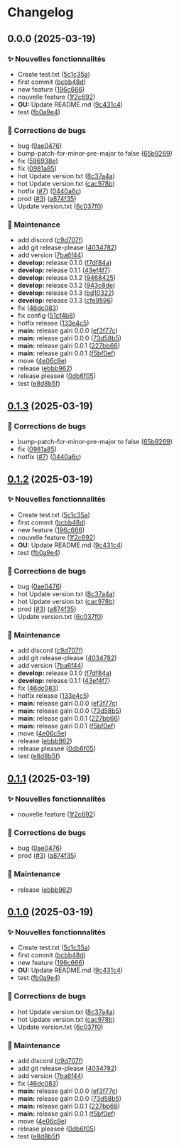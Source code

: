 # Changelog

## 0.0.0 (2025-03-19)


### ✨ Nouvelles fonctionnalités

* Create test.txt ([5c1c35a](https://github.com/WithAlex/test-release/commit/5c1c35a774165d8c977129cd32843725d82efdc2))
* first commit ([bcbb48d](https://github.com/WithAlex/test-release/commit/bcbb48d2245cff06c1d9f089704acb96becfb15d))
* new feature ([196c666](https://github.com/WithAlex/test-release/commit/196c666b8b4a39efb627226bed2cdda2894b50fe))
* nouvelle feature ([1f2c692](https://github.com/WithAlex/test-release/commit/1f2c69258ed8ed190769872d29ccafbc0cdb0982))
* **OU:** Update README.md ([9c431c4](https://github.com/WithAlex/test-release/commit/9c431c46bb22fdb199839932384327bc0caa200a))
* test ([fb0a9e4](https://github.com/WithAlex/test-release/commit/fb0a9e4b3287969f522711d13ddcfcc2ab8b1c81))


### 🐛 Corrections de bugs

* bug ([0ae0476](https://github.com/WithAlex/test-release/commit/0ae0476bfb074c31b3510e9690bd227ceda592e9))
* bump-patch-for-minor-pre-major to false ([65b9269](https://github.com/WithAlex/test-release/commit/65b9269c8575b94e0a390502382143c3a42c6132))
* fix ([596938e](https://github.com/WithAlex/test-release/commit/596938ecce1ebe8af5f02072370e47ee30f1592e))
* fix ([0981a85](https://github.com/WithAlex/test-release/commit/0981a85e719d2fdc861fe71085a1667ed95a7759))
* hot Update version.txt ([8c37a4a](https://github.com/WithAlex/test-release/commit/8c37a4aace007d3f8d4797c13263d22c50045704))
* hot Update version.txt ([cac978b](https://github.com/WithAlex/test-release/commit/cac978b547fc8208fb9273fe6ee79582f9ae9c2c))
* hotfix ([#7](https://github.com/WithAlex/test-release/issues/7)) ([0440a6c](https://github.com/WithAlex/test-release/commit/0440a6c168fe298d2015cebd8c8f625ba7374469))
* prod ([#3](https://github.com/WithAlex/test-release/issues/3)) ([a874f35](https://github.com/WithAlex/test-release/commit/a874f357df5e6e42fcf2d0b6df2a7b7836ce6dbf))
* Update version.txt ([6c037f0](https://github.com/WithAlex/test-release/commit/6c037f0f5aa2752c3046734a153c1f0bfe87b36b))


### 🧹 Maintenance

* add discord ([c9d707f](https://github.com/WithAlex/test-release/commit/c9d707f899356b1c19dd6b512fde13669dca6406))
* add git release-please ([4034782](https://github.com/WithAlex/test-release/commit/4034782fdf26b19d6545d87500906b2814b23f6c))
* add version ([7ba6f44](https://github.com/WithAlex/test-release/commit/7ba6f44234f8dcb0c7a219026d6653fafaa9b4b4))
* **develop:** release 0.1.0 ([f7df84a](https://github.com/WithAlex/test-release/commit/f7df84a7122ac4ca2df7b469ffb89d782a33e7b0))
* **develop:** release 0.1.1 ([43ef4f7](https://github.com/WithAlex/test-release/commit/43ef4f770eab296afe184443b6104f94771cc4e2))
* **develop:** release 0.1.2 ([9468425](https://github.com/WithAlex/test-release/commit/94684257bc4528cd8d24977e3a7a46ca85094dd4))
* **develop:** release 0.1.2 ([943c8de](https://github.com/WithAlex/test-release/commit/943c8deba0dfa22ae421ff1830962b326ae14ec2))
* **develop:** release 0.1.3 ([bd10322](https://github.com/WithAlex/test-release/commit/bd10322383dd4a8711615fe6eec6622a54eb1487))
* **develop:** release 0.1.3 ([cfe9596](https://github.com/WithAlex/test-release/commit/cfe95962eac3aaba1dc3b5961ef8fadb4a034900))
* fix ([46dc083](https://github.com/WithAlex/test-release/commit/46dc0833ace21a8ed075462986841c75b5e31155))
* fix config ([51cf4b8](https://github.com/WithAlex/test-release/commit/51cf4b8f0dd3a0e5b638593eee896c12fb600f06))
* hotfix release ([133e4c5](https://github.com/WithAlex/test-release/commit/133e4c5fcb4ebce6bf6cf62064cc64b6fcdda697))
* **main:** release galri 0.0.0 ([ef3f77c](https://github.com/WithAlex/test-release/commit/ef3f77c8b1c0c83fbd5ca850ef648876e78802c4))
* **main:** release galri 0.0.0 ([73d58b5](https://github.com/WithAlex/test-release/commit/73d58b5d753d096395e5f13f694032303ba80db9))
* **main:** release galri 0.0.1 ([227bb66](https://github.com/WithAlex/test-release/commit/227bb6647c6a97dd85506de6b0be66a50a4cd268))
* **main:** release galri 0.0.1 ([f5bf0ef](https://github.com/WithAlex/test-release/commit/f5bf0ef0c76d433623649e53a5b6ffa04e23feeb))
* move ([4e06c9e](https://github.com/WithAlex/test-release/commit/4e06c9e18775913c99ea86b21090285deff6c987))
* release ([ebbb962](https://github.com/WithAlex/test-release/commit/ebbb962c767d160b6b20b1073c750008c9d0fd88))
* release pleaseé ([0db6f05](https://github.com/WithAlex/test-release/commit/0db6f05db958a38e57c4b076269037822e55358e))
* test ([e8d8b5f](https://github.com/WithAlex/test-release/commit/e8d8b5f527973fd62104470c3dba9b5f1deb4557))

## [0.1.3](https://github.com/WithAlex/test-release/compare/v0.1.2...v0.1.3) (2025-03-19)


### 🐛 Corrections de bugs

* bump-patch-for-minor-pre-major to false ([65b9269](https://github.com/WithAlex/test-release/commit/65b9269c8575b94e0a390502382143c3a42c6132))
* fix ([0981a85](https://github.com/WithAlex/test-release/commit/0981a85e719d2fdc861fe71085a1667ed95a7759))
* hotfix ([#7](https://github.com/WithAlex/test-release/issues/7)) ([0440a6c](https://github.com/WithAlex/test-release/commit/0440a6c168fe298d2015cebd8c8f625ba7374469))

## [0.1.2](https://github.com/WithAlex/test-release/compare/v0.1.1...v0.1.2) (2025-03-19)


### ✨ Nouvelles fonctionnalités

* Create test.txt ([5c1c35a](https://github.com/WithAlex/test-release/commit/5c1c35a774165d8c977129cd32843725d82efdc2))
* first commit ([bcbb48d](https://github.com/WithAlex/test-release/commit/bcbb48d2245cff06c1d9f089704acb96becfb15d))
* new feature ([196c666](https://github.com/WithAlex/test-release/commit/196c666b8b4a39efb627226bed2cdda2894b50fe))
* nouvelle feature ([1f2c692](https://github.com/WithAlex/test-release/commit/1f2c69258ed8ed190769872d29ccafbc0cdb0982))
* **OU:** Update README.md ([9c431c4](https://github.com/WithAlex/test-release/commit/9c431c46bb22fdb199839932384327bc0caa200a))
* test ([fb0a9e4](https://github.com/WithAlex/test-release/commit/fb0a9e4b3287969f522711d13ddcfcc2ab8b1c81))


### 🐛 Corrections de bugs

* bug ([0ae0476](https://github.com/WithAlex/test-release/commit/0ae0476bfb074c31b3510e9690bd227ceda592e9))
* hot Update version.txt ([8c37a4a](https://github.com/WithAlex/test-release/commit/8c37a4aace007d3f8d4797c13263d22c50045704))
* hot Update version.txt ([cac978b](https://github.com/WithAlex/test-release/commit/cac978b547fc8208fb9273fe6ee79582f9ae9c2c))
* prod ([#3](https://github.com/WithAlex/test-release/issues/3)) ([a874f35](https://github.com/WithAlex/test-release/commit/a874f357df5e6e42fcf2d0b6df2a7b7836ce6dbf))
* Update version.txt ([6c037f0](https://github.com/WithAlex/test-release/commit/6c037f0f5aa2752c3046734a153c1f0bfe87b36b))


### 🧹 Maintenance

* add discord ([c9d707f](https://github.com/WithAlex/test-release/commit/c9d707f899356b1c19dd6b512fde13669dca6406))
* add git release-please ([4034782](https://github.com/WithAlex/test-release/commit/4034782fdf26b19d6545d87500906b2814b23f6c))
* add version ([7ba6f44](https://github.com/WithAlex/test-release/commit/7ba6f44234f8dcb0c7a219026d6653fafaa9b4b4))
* **develop:** release 0.1.0 ([f7df84a](https://github.com/WithAlex/test-release/commit/f7df84a7122ac4ca2df7b469ffb89d782a33e7b0))
* **develop:** release 0.1.1 ([43ef4f7](https://github.com/WithAlex/test-release/commit/43ef4f770eab296afe184443b6104f94771cc4e2))
* fix ([46dc083](https://github.com/WithAlex/test-release/commit/46dc0833ace21a8ed075462986841c75b5e31155))
* hotfix release ([133e4c5](https://github.com/WithAlex/test-release/commit/133e4c5fcb4ebce6bf6cf62064cc64b6fcdda697))
* **main:** release galri 0.0.0 ([ef3f77c](https://github.com/WithAlex/test-release/commit/ef3f77c8b1c0c83fbd5ca850ef648876e78802c4))
* **main:** release galri 0.0.0 ([73d58b5](https://github.com/WithAlex/test-release/commit/73d58b5d753d096395e5f13f694032303ba80db9))
* **main:** release galri 0.0.1 ([227bb66](https://github.com/WithAlex/test-release/commit/227bb6647c6a97dd85506de6b0be66a50a4cd268))
* **main:** release galri 0.0.1 ([f5bf0ef](https://github.com/WithAlex/test-release/commit/f5bf0ef0c76d433623649e53a5b6ffa04e23feeb))
* move ([4e06c9e](https://github.com/WithAlex/test-release/commit/4e06c9e18775913c99ea86b21090285deff6c987))
* release ([ebbb962](https://github.com/WithAlex/test-release/commit/ebbb962c767d160b6b20b1073c750008c9d0fd88))
* release pleaseé ([0db6f05](https://github.com/WithAlex/test-release/commit/0db6f05db958a38e57c4b076269037822e55358e))
* test ([e8d8b5f](https://github.com/WithAlex/test-release/commit/e8d8b5f527973fd62104470c3dba9b5f1deb4557))

## [0.1.1](https://github.com/WithAlex/test-release/compare/v0.1.0...v0.1.1) (2025-03-19)


### ✨ Nouvelles fonctionnalités

* nouvelle feature ([1f2c692](https://github.com/WithAlex/test-release/commit/1f2c69258ed8ed190769872d29ccafbc0cdb0982))


### 🐛 Corrections de bugs

* bug ([0ae0476](https://github.com/WithAlex/test-release/commit/0ae0476bfb074c31b3510e9690bd227ceda592e9))
* prod ([#3](https://github.com/WithAlex/test-release/issues/3)) ([a874f35](https://github.com/WithAlex/test-release/commit/a874f357df5e6e42fcf2d0b6df2a7b7836ce6dbf))


### 🧹 Maintenance

* release ([ebbb962](https://github.com/WithAlex/test-release/commit/ebbb962c767d160b6b20b1073c750008c9d0fd88))

## [0.1.0](https://github.com/WithAlex/test-release/compare/v0.0.1...v0.1.0) (2025-03-19)


### ✨ Nouvelles fonctionnalités

* Create test.txt ([5c1c35a](https://github.com/WithAlex/test-release/commit/5c1c35a774165d8c977129cd32843725d82efdc2))
* first commit ([bcbb48d](https://github.com/WithAlex/test-release/commit/bcbb48d2245cff06c1d9f089704acb96becfb15d))
* new feature ([196c666](https://github.com/WithAlex/test-release/commit/196c666b8b4a39efb627226bed2cdda2894b50fe))
* **OU:** Update README.md ([9c431c4](https://github.com/WithAlex/test-release/commit/9c431c46bb22fdb199839932384327bc0caa200a))
* test ([fb0a9e4](https://github.com/WithAlex/test-release/commit/fb0a9e4b3287969f522711d13ddcfcc2ab8b1c81))


### 🐛 Corrections de bugs

* hot Update version.txt ([8c37a4a](https://github.com/WithAlex/test-release/commit/8c37a4aace007d3f8d4797c13263d22c50045704))
* hot Update version.txt ([cac978b](https://github.com/WithAlex/test-release/commit/cac978b547fc8208fb9273fe6ee79582f9ae9c2c))
* Update version.txt ([6c037f0](https://github.com/WithAlex/test-release/commit/6c037f0f5aa2752c3046734a153c1f0bfe87b36b))


### 🧹 Maintenance

* add discord ([c9d707f](https://github.com/WithAlex/test-release/commit/c9d707f899356b1c19dd6b512fde13669dca6406))
* add git release-please ([4034782](https://github.com/WithAlex/test-release/commit/4034782fdf26b19d6545d87500906b2814b23f6c))
* add version ([7ba6f44](https://github.com/WithAlex/test-release/commit/7ba6f44234f8dcb0c7a219026d6653fafaa9b4b4))
* fix ([46dc083](https://github.com/WithAlex/test-release/commit/46dc0833ace21a8ed075462986841c75b5e31155))
* **main:** release galri 0.0.0 ([ef3f77c](https://github.com/WithAlex/test-release/commit/ef3f77c8b1c0c83fbd5ca850ef648876e78802c4))
* **main:** release galri 0.0.0 ([73d58b5](https://github.com/WithAlex/test-release/commit/73d58b5d753d096395e5f13f694032303ba80db9))
* **main:** release galri 0.0.1 ([227bb66](https://github.com/WithAlex/test-release/commit/227bb6647c6a97dd85506de6b0be66a50a4cd268))
* **main:** release galri 0.0.1 ([f5bf0ef](https://github.com/WithAlex/test-release/commit/f5bf0ef0c76d433623649e53a5b6ffa04e23feeb))
* move ([4e06c9e](https://github.com/WithAlex/test-release/commit/4e06c9e18775913c99ea86b21090285deff6c987))
* release pleaseé ([0db6f05](https://github.com/WithAlex/test-release/commit/0db6f05db958a38e57c4b076269037822e55358e))
* test ([e8d8b5f](https://github.com/WithAlex/test-release/commit/e8d8b5f527973fd62104470c3dba9b5f1deb4557))
